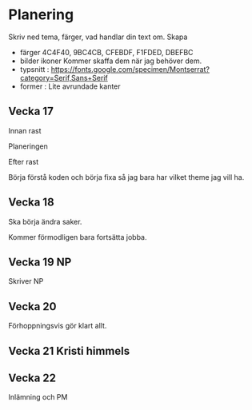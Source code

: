 # Planering
 
Skriv ned tema, färger, vad handlar din text om.
Skapa
 
* färger 4C4F40, 9BC4CB, CFEBDF, F1FDED, DBEFBC
* bilder ikoner Kommer skaffa dem när jag behöver dem.
* typsnitt : https://fonts.google.com/specimen/Montserrat?category=Serif,Sans+Serif
* former : Lite avrundade kanter 
 
 
 
## Vecka 17
 
Innan rast
 
Planeringen
 
Efter rast
 
Börja förstå koden och börja fixa så jag bara har vilket theme jag vill ha.
 
## Vecka 18
 
 Ska börja ändra saker.
 
Kommer förmodligen bara fortsätta jobba.
 
 
 
## Vecka 19 NP
 
Skriver NP
 
## Vecka 20
 
Förhoppningsvis gör klart allt.
 
## Vecka 21 Kristi himmels
 
 
 
 
## Vecka 22
 
Inlämning och PM
 
 
 
 
 

